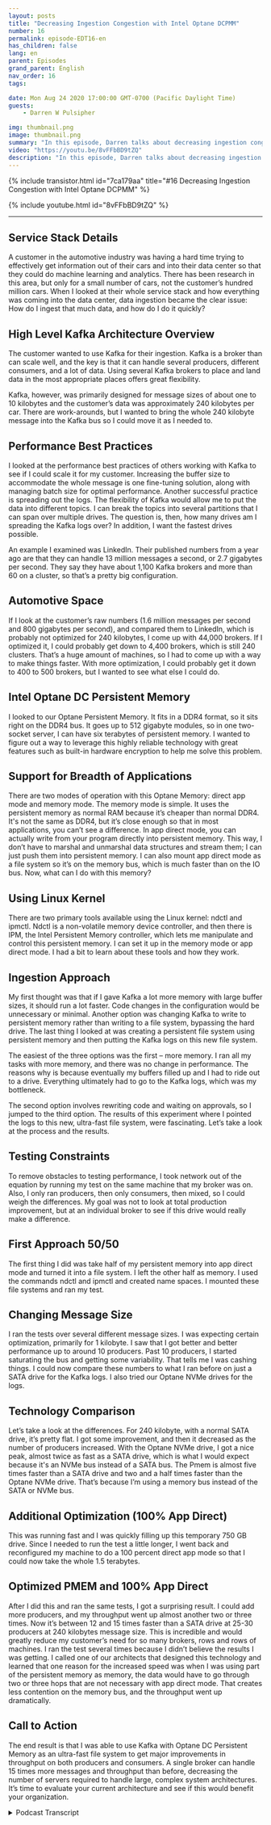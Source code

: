 ```yaml
---
layout: posts
title: "Decreasing Ingestion Congestion with Intel Optane DCPMM"
number: 16
permalink: episode-EDT16-en
has_children: false
lang: en
parent: Episodes
grand_parent: English
nav_order: 16
tags:

date: Mon Aug 24 2020 17:00:00 GMT-0700 (Pacific Daylight Time)
guests:
    - Darren W Pulsipher

img: thumbnail.png
image: thumbnail.png
summary: "In this episode, Darren talks about decreasing ingestion congestion using Intel’s Optane DC Persistent Memory, and the experiment he conducted with surprising results. It just might change the way we think about programming in the future."
video: "https://youtu.be/8vFFbBD9tZQ"
description: "In this episode, Darren talks about decreasing ingestion congestion using Intel’s Optane DC Persistent Memory, and the experiment he conducted with surprising results. It just might change the way we think about programming in the future."
---
```


<div>
{% include transistor.html id="7ca179aa" title="#16 Decreasing Ingestion Congestion with Intel Optane DCPMM" %}

{% include youtube.html id="8vFFbBD9tZQ" %}
</div>

---

## Service Stack Details

A customer in the automotive industry was having a hard time trying to effectively get information out of their cars and into their data center so that they could do machine learning and analytics. There has been research in this area, but only for a small number of cars, not the customer’s hundred million cars. When I looked at their whole service stack and how everything was coming into the data center, data ingestion became the clear issue: How do I ingest that much data, and how do I do it quickly?

## High Level Kafka Architecture Overview

The customer wanted to use Kafka for their ingestion. Kafka is a broker than can scale well, and the key is that it can handle several producers, different consumers, and a lot of data. Using several Kafka brokers to place and land data in the most appropriate places offers great flexibility.

Kafka, however, was primarily designed for message sizes of about one to 10 kilobytes and the customer’s data was approximately 240 kilobytes per car.  There are work-arounds, but I wanted to bring the whole 240 kilobyte message into the Kafka bus so I could move it as I needed to.

## Performance Best Practices

I looked at the performance best practices of others working with Kafka to see if I could scale it for my customer. Increasing the buffer size to accommodate the whole message is one fine-tuning solution, along with managing batch size for optimal performance. Another successful practice is spreading out the logs. The flexibility of Kafka would allow me to put the data into different topics. I can break the topics into several partitions that I can span over multiple drives.  The question is, then, how many drives am I spreading the Kafka logs over? In addition, I want the fastest drives possible.

An example I examined was LinkedIn. Their published numbers from a year ago are that they can handle 13 million messages a second, or 2.7 gigabytes per second. They say they have about 1,100 Kafka brokers and more than 60 on a cluster, so that’s a pretty big configuration.

## Automotive Space

If I look at the customer’s raw numbers (1.6 million messages per second and 800 gigabytes per second), and compared them to LinkedIn, which is probably not optimized for 240 kilobytes, I come up with 44,000 brokers. If I optimized it, I could probably get down to 4,400 brokers, which is still 240 clusters. That’s a huge amount of machines, so I had to come up with a way to make things faster. With more optimization, I could probably get it down to 400 to 500 brokers, but I wanted to see what else I could do.

## Intel Optane DC Persistent Memory

I looked to our Optane Persistent Memory. It fits in a DDR4 format, so it sits right on the DDR4 bus. It goes up to 512 gigabyte modules, so in one two-socket server, I can have six terabytes of persistent memory. I wanted to figure out a way to leverage this highly reliable technology with great features such as built-in hardware encryption to help me solve this problem.

## Support for Breadth of Applications

There are two modes of operation with this Optane Memory: direct app mode and memory mode. The memory mode is simple. It uses the persistent memory as normal RAM because it’s cheaper than normal DDR4. It's not the same as DDR4, but it’s close enough so that in most applications, you can’t see a difference.  In app direct mode, you can actually write from your program directly into persistent memory. This way, I don’t have to marshal and unmarshal data structures and stream them; I can just push them into persistent memory. I can also mount app direct mode as a file system so it’s on the memory bus, which is much faster than on the IO bus. Now, what can I do with this memory?

## Using Linux Kernel

There are two primary tools available using the Linux kernel: ndctl and ipmctl. Ndctl is a non-volatile memory device controller, and then there is IPM, the Intel Persistent Memory controller, which lets me manipulate and control this persistent memory. I can set it up in the memory mode or app direct mode.  I had a bit to learn about these tools and how they work.

## Ingestion Approach

My first thought was that if I gave Kafka a lot more memory with large buffer sizes, it should run a lot faster. Code changes in the configuration would be unnecessary or minimal.  Another option was changing Kafka to write to persistent memory rather than writing to a file system, bypassing the hard drive. The last thing I looked at was creating a persistent file system using persistent memory and then putting the Kafka logs on this new file system.

The easiest of the three options was the first – more memory. I ran all my tasks with more memory, and there was no change in performance. The reasons why is because eventually my buffers filled up and I had to ride out to a drive. Everything ultimately had to go to the Kafka logs, which was my bottleneck.

The second option involves rewriting code and waiting on approvals, so I jumped to the third option. The results of this experiment where I pointed the logs to this new, ultra-fast file system, were fascinating. Let’s take a look at the process and the results.

## Testing Constraints

To remove obstacles to testing performance, I took network out of the equation by running my test on the same machine that my broker was on. Also, I only ran producers, then only consumers, then mixed, so I could weigh the differences. My goal was not to look at total production improvement, but at an individual broker to see if this drive would really make a difference.

## First Approach 50/50

The first thing I did was take half of my persistent memory into app direct mode and turned it into a file system. I left the other half as memory. I used the commands ndctl and ipmctl and created name spaces. I mounted these file systems and ran my test.

## Changing Message Size

I ran the tests over several different message sizes. I was expecting certain optimization, primarily for 1 kilobyte. I saw that I got better and better performance up to around 10 producers. Past 10 producers, I started saturating the bus and getting some variability. That tells me I was cashing things. I could now compare these numbers to what I ran before on just a SATA drive for the Kafka logs. I also tried our Optane NVMe drives for the logs.

## Technology Comparison

Let’s take a look at the differences. For 240 kilobyte, with a normal SATA drive, it’s pretty flat. I got some improvement, and then it decreased as the number of producers increased. With the Optane NVMe drive, I got a nice peak, almost twice as fast as a SATA drive, which is what I would expect because it's an NVMe bus instead of a SATA bus. The Pmem is almost five times faster than a SATA drive and two and a half times faster than the Optane NVMe drive. That’s because I’m using a memory bus instead of the SATA or NVMe bus.

## Additional Optimization (100% App Direct)

This was running fast and I was quickly filling up this temporary 750 GB drive. Since I needed to run the test a little longer, I went back and reconfigured my machine to do a 100 percent direct app mode so that I could now take the whole 1.5 terabytes.

## Optimized PMEM and 100% App Direct

After I did this and ran the same tests, I got a surprising result. I could add more producers, and my throughput went up almost another two or three times. Now it’s between 12 and 15 times faster than a SATA drive at 25-30 producers at 240 kilobytes message size. This is incredible and would greatly reduce my customer’s need for so many brokers, rows and rows of machines. I ran the test several times because I didn’t believe the results I was getting. I called one of our architects that designed this technology and learned that one reason for the increased speed was when I was using part of the persistent memory as memory, the data would have to go through two or three hops that are not necessary with app direct mode. That creates less contention on the memory bus, and the throughput went up dramatically.

## Call to Action

The end result is that I was able to use Kafka with Optane DC Persistent Memory as an ultra-fast file system to get major improvements in throughput on both producers and consumers.  A single broker can handle 15 times more messages and throughput than before, decreasing the number of servers required to handle large, complex system architectures. It’s time to evaluate your current architecture and see if this would benefit your organization.



<details>
<summary> Podcast Transcript </summary>

<p></p>

</details>

